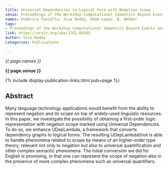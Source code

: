 ```yaml
---
title: Universal Dependencies to Logical Form with Negation Scope
venue: Proceedings of the Workshop Computational Semantics Beyond Events and Roles
names: Federico Fancellu, Siva Reddy, Adam Lopez, B. Webber
tags:
- Proceedings of the Workshop Computational Semantics Beyond Events and Roles
link: https://arxiv.org/abs/1702.03305
author: Siva Reddy
categories: Publications

---
```


*{{ page.names }}*

**{{ page.venue }}**

{% include display-publication-links.html pub=page %}

## Abstract

Many language technology applications would benefit from the ability to represent negation and its scope on top of widely-used linguistic resources. In this paper, we investigate the possibility of obtaining a first-order logic representation with negation scope marked using Universal Dependencies. To do so, we enhance UDepLambda, a framework that converts dependency graphs to logical forms. The resulting UDepLambda\lnot is able to handle phenomena related to scope by means of an higher-order type theory, relevant not only to negation but also to universal quantification and other complex semantic phenomena. The initial conversion we did for English is promising, in that one can represent the scope of negation also in the presence of more complex phenomena such as universal quantifiers.